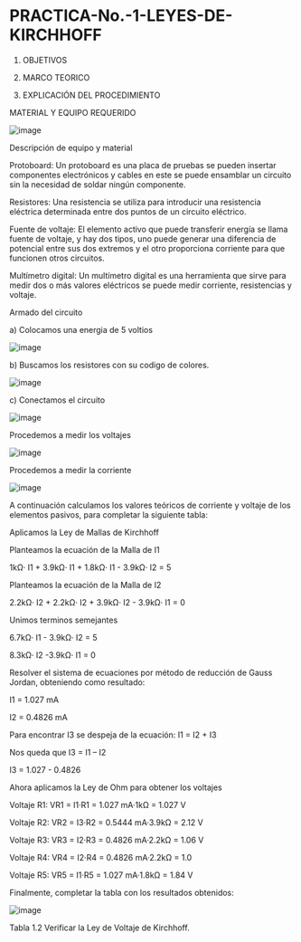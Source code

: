 # PRACTICA-No.-1-LEYES-DE-KIRCHHOFF

1. OBJETIVOS

2. MARCO TEORICO

3. EXPLICACIÓN DEL PROCEDIMIENTO

MATERIAL Y EQUIPO REQUERIDO

![image](https://user-images.githubusercontent.com/116687152/201196258-347d85dc-2fba-4a2d-b951-b9b3393f8c5c.png)

Descripción de equipo y material

Protoboard: Un protoboard es una placa de pruebas se pueden insertar componentes electrónicos y cables en este se puede ensamblar un circuito sin la necesidad de soldar ningún componente.

Resistores: Una resistencia se utiliza para introducir una resistencia eléctrica determinada entre dos puntos de un circuito eléctrico.

Fuente de voltaje: El elemento activo que puede transferir energía se llama fuente de voltaje, y hay dos tipos, uno puede generar una diferencia de potencial entre sus dos extremos y el otro proporciona corriente para que funcionen otros circuitos.

Multímetro digital: Un multímetro digital es una herramienta que sirve para medir dos o más valores eléctricos se puede medir corriente, resistencias y voltaje.

Armado del circuito

a) Colocamos una energia de 5 voltios

![image](https://user-images.githubusercontent.com/116687152/201197198-ca390d78-2d40-47dd-9fb8-a87f06cd5bc0.png)

b) Buscamos los resistores con su codigo de colores.

![image](https://user-images.githubusercontent.com/116687152/201197581-63e3a8c6-d298-4c62-83ff-7753e656deed.png)

c) Conectamos el circuito

![image](https://user-images.githubusercontent.com/116687152/201200095-a52383d8-2788-4a3e-b1cf-da896dec803c.png)

Procedemos a medir los voltajes

![image](https://user-images.githubusercontent.com/116687152/201200227-23f3cb27-684f-468b-9c58-c40732e90cce.png)

Procedemos a medir la corriente

![image](https://user-images.githubusercontent.com/116687152/201200321-371158a1-d70d-4e72-b82f-89e36bc8e789.png)

A continuación calculamos los valores teóricos de corriente y voltaje de los elementos pasivos, para completar la siguiente tabla:

Aplicamos la Ley de Mallas de Kirchhoff

Planteamos la ecuación de la Malla de I1

1kΩ· I1 + 3.9kΩ· I1 + 1.8kΩ· I1 - 3.9kΩ· I2 = 5

Planteamos la ecuación de la Malla de I2

2.2kΩ· I2 + 2.2kΩ· I2 + 3.9kΩ· I2 - 3.9kΩ· I1 = 0

Unimos terminos semejantes 

6.7kΩ· I1 - 3.9kΩ· I2 = 5

8.3kΩ· I2 -3.9kΩ· I1 = 0

Resolver el sistema de ecuaciones por método de reducción de Gauss Jordan, obteniendo como resultado:

I1 = 1.027 mA

I2 = 0.4826 mA

Para encontrar I3 se despeja de la ecuación: I1 = I2 + I3

Nos queda que I3 = I1 – I2 

I3 = 1.027 - 0.4826 

Ahora aplicamos la Ley de Ohm para obtener los voltajes

Voltaje R1: VR1 = I1·R1 = 1.027 mA·1kΩ = 1.027 V

Voltaje R2: VR2 = I3·R2 = 0.5444 mA·3.9kΩ = 2.12 V

Voltaje R3: VR3 = I2·R3 = 0.4826 mA·2.2kΩ = 1.06 V

Voltaje R4: VR4 = I2·R4 = 0.4826 mA·2.2kΩ = 1.0

Voltaje R5: VR5 = I1·R5 = 1.027 mA·1.8kΩ = 1.84 V

Finalmente, completar la tabla con los resultados obtenidos:

![image](https://user-images.githubusercontent.com/116687152/201201629-85771e1c-1ce7-4215-829b-d0ca1ba0dd5e.png)

Tabla 1.2 
Verificar la Ley de Voltaje de Kirchhoff.





